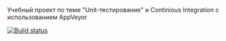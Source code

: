 Учебный проект по теме "Unit-тестирование" и Continious Integration с использованием AppVeyor

[![Build status](https://ci.appveyor.com/api/projects/status/29agedgxjckntqji?svg=true)](https://ci.appveyor.com/project/Ilya/testing-first-task)
